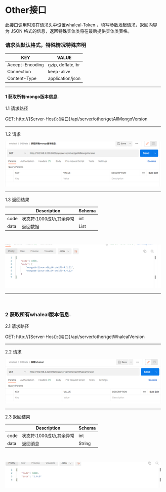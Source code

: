 # Other接口
此接口调用时须在请求头中设置whaleal-Token ，填写参数发起请求，返回内容为 JSON 格式的信息，返回特殊实体类将在最后提供实体类表格。



### 请求头默认格式，特殊情况特殊声明



| KEY                |     VALUE      |     
| -------------------|----------------------|
| Accept-Encoding        |         gzip, deflate, br |     
| Connection          |         keep-alive           |          
| Content-Type          |         application/json |    
---


####  1 获取所有mongo版本信息.


1.1 请求路径

GET: http://{Server-Host}:{端口}/api/server/other/getAllMongoVersion


---

1.2 请求


![img.png](../Images/getAllMongoVersion.png)



----

1.3 返回结果


|               |     Description    |           Schema              |  
| --------------|----------------------|---------------------------
| code        |   状态符:1000成功,其余异常 |           int            |    
| data       |         返回数据         |           List              | 


<br>

![img_1.png](../Images/getAllMongoVersion_r.png)


---

<br>

###  2 获取所有whaleal版本信息.


2.1 请求路径

GET: http://{Server-Host}:{端口}/api/server/other/getWhalealVersion


---

2.2 请求


![img_2.png](../Images/getWhalealVersion.png)



----

2.3 返回结果


|               |     Description    |           Schema              |  
| --------------|----------------------|---------------------------
| code        |   状态符:1000成功,其余异常 |        int               |    
| data       |         返回消息        |           String              | 

<br>

![img_3.png](../Images/getWhalealVersion_r.png)
